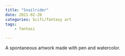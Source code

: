 ```yaml
---
title: "Snailrider"
date: 2021-02-20
categories: Scifi/fantasy art
tags:
    - fantasi

---
```

A spontaneous artwork made with pen and watercolor.
